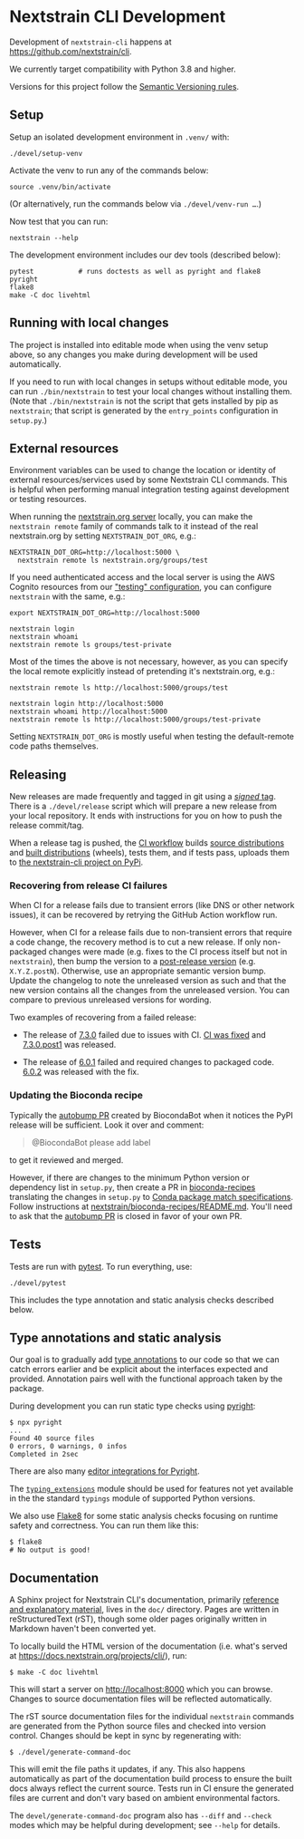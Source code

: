 # Nextstrain CLI Development

Development of `nextstrain-cli` happens at <https://github.com/nextstrain/cli>.

We currently target compatibility with Python 3.8 and higher.

Versions for this project follow the [Semantic Versioning rules][].

## Setup

Setup an isolated development environment in `.venv/` with:

    ./devel/setup-venv

Activate the venv to run any of the commands below:

    source .venv/bin/activate

(Or alternatively, run the commands below via `./devel/venv-run …`.)

Now test that you can run:

    nextstrain --help

The development environment includes our dev tools (described below):

    pytest           # runs doctests as well as pyright and flake8
    pyright
    flake8
    make -C doc livehtml

## Running with local changes

The project is installed into editable mode when using the venv setup above, so
any changes you make during development will be used automatically.

If you need to run with local changes in setups without editable mode, you can
run `./bin/nextstrain` to test your local changes without installing them.
(Note that `./bin/nextstrain` is not the script that gets installed by pip as
`nextstrain`; that script is generated by the `entry_points` configuration in
`setup.py`.)

## External resources

Environment variables can be used to change the location or identity of
external resources/services used by some Nextstrain CLI commands.  This is
helpful when performing manual integration testing against development or
testing resources.

When running the [nextstrain.org server][] locally, you can make the
`nextstrain remote` family of commands talk to it instead of the real
nextstrain.org by setting `NEXTSTRAIN_DOT_ORG`, e.g.:

    NEXTSTRAIN_DOT_ORG=http://localhost:5000 \
      nextstrain remote ls nextstrain.org/groups/test

If you need authenticated access and the local server is using the AWS Cognito
resources from our ["testing" configuration][], you can configure `nextstrain`
with the same, e.g.:

    export NEXTSTRAIN_DOT_ORG=http://localhost:5000

    nextstrain login
    nextstrain whoami
    nextstrain remote ls groups/test-private

Most of the times the above is not necessary, however, as you can specify the
local remote explicitly instead of pretending it's nextstrain.org, e.g.:

    nextstrain remote ls http://localhost:5000/groups/test

    nextstrain login http://localhost:5000
    nextstrain whoami http://localhost:5000
    nextstrain remote ls http://localhost:5000/groups/test-private

Setting `NEXTSTRAIN_DOT_ORG` is mostly useful when testing the default-remote
code paths themselves.

## Releasing

New releases are made frequently and tagged in git using a [_signed_ tag][].
There is a `./devel/release` script which will prepare a new release from your
local repository.  It ends with instructions for you on how to push the release
commit/tag.

When a release tag is pushed, the [CI workflow][] builds [source
distributions][] and [built distributions][] (wheels), tests them, and if tests
pass, uploads them to [the nextstrain-cli project on
PyPi](https://pypi.org/project/nextstrain-cli).

### Recovering from release CI failures

When CI for a release fails due to transient errors (like DNS or other network
issues), it can be recovered by retrying the GitHub Action workflow run.

However, when CI for a release fails due to non-transient errors that require a
code change, the recovery method is to cut a new release.  If only non-packaged
changes were made (e.g. fixes to the CI process itself but not in
`nextstrain`), then bump the version to a [post-release version][] (e.g.
`X.Y.Z.postN`).  Otherwise, use an appropriate semantic version bump.  Update
the changelog to note the unreleased version as such and that the new version
contains all the changes from the unreleased version.  You can compare to
previous unreleased versions for wording.

Two examples of recovering from a failed release:

  * The release of
    [7.3.0](https://github.com/nextstrain/cli/blob/7ba087b4/CHANGES.md#730-19-september-2023)
    failed due to issues with CI.
    [CI was fixed](https://github.com/nextstrain/cli/pull/314) and
    [7.3.0.post1](https://github.com/nextstrain/cli/blob/7ba087b4/CHANGES.md#730post1-19-september-2023)
    was released.

  * The release of
    [6.0.1](https://github.com/nextstrain/cli/blob/7ba087b4/CHANGES.md#601-3-january-2023)
    failed and required changes to packaged code.
    [6.0.2](https://github.com/nextstrain/cli/blob/7ba087b4/CHANGES.md#602-3-january-2023)
    was released with the fix.

### Updating the Bioconda recipe

Typically the [autobump PR][] created by BiocondaBot when it notices the PyPI
release will be sufficient.  Look it over and comment:

> @BiocondaBot please add label

to get it reviewed and merged.

However, if there are changes to the minimum Python version or dependency list in `setup.py`, then
create a PR in [bioconda-recipes][] translating the changes in `setup.py` to
[Conda package match specifications][].
Follow instructions at [nextstrain/bioconda-recipes/README.md][].
You'll need to ask that the [autobump PR][] is closed in favor of your own PR.

## Tests

Tests are run with [pytest](https://pytest.org).  To run everything, use:

    ./devel/pytest

This includes the type annotation and static analysis checks described below.

## Type annotations and static analysis

Our goal is to gradually add [type annotations][] to our code so that we can
catch errors earlier and be explicit about the interfaces expected and
provided.  Annotation pairs well with the functional approach taken by the
package.

During development you can run static type checks using [pyright][]:

    $ npx pyright
    ...
    Found 40 source files
    0 errors, 0 warnings, 0 infos
    Completed in 2sec

There are also many [editor integrations for Pyright][].

The [`typing_extensions`][] module should be used for features not yet available
in the the standard `typings` module of supported Python versions.

We also use [Flake8][] for some static analysis checks focusing on runtime
safety and correctness.  You can run them like this:

    $ flake8
    # No output is good!

## Documentation

A Sphinx project for Nextstrain CLI's documentation, primarily [reference and
explanatory material](https://documentation.divio.com), lives in the `doc/`
directory.  Pages are written in reStructuredText (rST), though some older
pages originally written in Markdown haven't been converted yet.

To locally build the HTML version of the documentation (i.e. what's served at
<https://docs.nextstrain.org/projects/cli/>), run:

    $ make -C doc livehtml

This will start a server on <http://localhost:8000> which you can browse.
Changes to source documentation files will be reflected automatically.

The rST source documentation files for the individual `nextstrain` commands are
generated from the Python source files and checked into version control.
Changes should be kept in sync by regenerating with:

    $ ./devel/generate-command-doc

This will emit the file paths it updates, if any.  This also happens
automatically as part of the documentation build process to ensure the built
docs always reflect the current source.   Tests run in CI ensure the generated
files are current and don't vary based on ambient environmental factors.

The `devel/generate-command-doc` program also has `--diff` and `--check` modes
which may be helpful during development; see `--help` for details.


[Semantic Versioning rules]: https://semver.org
[nextstrain.org server]: https://github.com/nextstrain/nextstrain.org
["testing" configuration]: https://github.com/nextstrain/nextstrain.org/tree/@/env/testing/
[_signed_ tag]: https://git-scm.com/book/en/v2/Git-Tools-Signing-Your-Work
[CI workflow]: ../.github/workflows/ci.yaml
[source distributions]: https://packaging.python.org/en/latest/glossary/#term-Source-Distribution
[built distributions]: https://packaging.python.org/en/latest/glossary/#term-Built-Distribution
[type annotations]: https://www.python.org/dev/peps/pep-0484/
[pyright]: https://github.com/microsoft/pyright
[editor integrations for Pyright]: https://microsoft.github.io/pyright/#/installation
[`typing_extensions`]: https://pypi.org/project/typing-extensions
[Flake8]: https://flake8.pycqa.org
[post-release version]: https://peps.python.org/pep-0440/#post-releases
[autobump PR]: https://github.com/bioconda/bioconda-recipes/pulls?q=is%3Apr+author%3Abiocondabot+nextstrain-cli
[bioconda-recipes]: https://github.com/bioconda/bioconda-recipes
[Conda package match specifications]: https://docs.conda.io/projects/conda-build/en/stable/resources/package-spec.html#package-match-specifications
[nextstrain/bioconda-recipes/README.md]: https://github.com/nextstrain/bioconda-recipes/blob/readme/README.md
